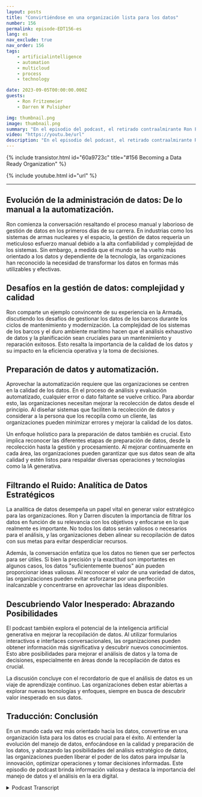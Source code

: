 ```yaml
---
layout: posts
title: "Convirtiéndose en una organización lista para los datos"
number: 156
permalink: episode-EDT156-es
lang: es
nav_exclude: true
nav_order: 156
tags:
    - artificialintelligence
    - automation
    - multicloud
    - process
    - technology

date: 2023-09-05T00:00:00.000Z
guests:
    - Ron Fritzemeier
    - Darren W Pulsipher

img: thumbnail.png
image: thumbnail.png
summary: "En el episodio del podcast, el retirado contraalmirante Ron Fritzmeier se une al anfitrión Darren Pulsipher para discutir la importancia de la gestión de datos en el contexto de la inteligencia artificial generativa (IA). Con formación en ingeniería eléctrica y amplia experiencia en el campo de la ciberseguridad, Ron brinda ideas valiosas sobre el campo evolutivo de la gestión de datos y su papel crucial en el éxito organizacional en la era digital."
video: "https://youtu.be/url"
description: "En el episodio del podcast, el retirado contraalmirante Ron Fritzmeier se une al anfitrión Darren Pulsipher para discutir la importancia de la gestión de datos en el contexto de la inteligencia artificial generativa (IA). Con formación en ingeniería eléctrica y amplia experiencia en el campo de la ciberseguridad, Ron brinda ideas valiosas sobre el campo evolutivo de la gestión de datos y su papel crucial en el éxito organizacional en la era digital."
---
```


<div>
{% include transistor.html id="60a9723c" title="#156 Becoming a Data Ready Organization" %}

{% include youtube.html id="url" %}
</div>

---

## Evolución de la administración de datos: De lo manual a la automatización.

Ron comienza la conversación resaltando el proceso manual y laborioso de gestión de datos en los primeros días de su carrera. En industrias como los sistemas de armas nucleares y el espacio, la gestión de datos requería un meticuloso esfuerzo manual debido a la alta confiabilidad y complejidad de los sistemas. Sin embargo, a medida que el mundo se ha vuelto más orientado a los datos y dependiente de la tecnología, las organizaciones han reconocido la necesidad de transformar los datos en formas más utilizables y efectivas.

## Desafíos en la gestión de datos: complejidad y calidad

Ron comparte un ejemplo convincente de su experiencia en la Armada, discutiendo los desafíos de gestionar los datos de los barcos durante los ciclos de mantenimiento y modernización. La complejidad de los sistemas de los barcos y el duro ambiente marítimo hacen que el análisis exhaustivo de datos y la planificación sean cruciales para un mantenimiento y reparación exitosos. Esto resalta la importancia de la calidad de los datos y su impacto en la eficiencia operativa y la toma de decisiones.

## Preparación de datos y automatización.

Aprovechar la automatización requiere que las organizaciones se centren en la calidad de los datos. En el proceso de análisis y evaluación automatizado, cualquier error o dato faltante se vuelve crítico. Para abordar esto, las organizaciones necesitan mejorar la recolección de datos desde el principio. Al diseñar sistemas que faciliten la recolección de datos y considerar a la persona que los recopila como un cliente, las organizaciones pueden minimizar errores y mejorar la calidad de los datos.

Un enfoque holístico para la preparación de datos también es crucial. Esto implica reconocer las diferentes etapas de preparación de datos, desde la recolección hasta la gestión y procesamiento. Al mejorar continuamente en cada área, las organizaciones pueden garantizar que sus datos sean de alta calidad y estén listos para respaldar diversas operaciones y tecnologías como la IA generativa.

## Filtrando el Ruido: Analítica de Datos Estratégicos

La analítica de datos desempeña un papel vital en generar valor estratégico para las organizaciones. Ron y Darren discuten la importancia de filtrar los datos en función de su relevancia con los objetivos y enfocarse en lo que realmente es importante. No todos los datos serán valiosos o necesarios para el análisis, y las organizaciones deben alinear su recopilación de datos con sus metas para evitar desperdiciar recursos.

Además, la conversación enfatiza que los datos no tienen que ser perfectos para ser útiles. Si bien la precisión y la exactitud son importantes en algunos casos, los datos "suficientemente buenos" aún pueden proporcionar ideas valiosas. Al reconocer el valor de una variedad de datos, las organizaciones pueden evitar esforzarse por una perfección inalcanzable y concentrarse en aprovechar las ideas disponibles.

## Descubriendo Valor Inesperado: Abrazando Posibilidades

El podcast también explora el potencial de la inteligencia artificial generativa en mejorar la recopilación de datos. Al utilizar formularios interactivos e interfaces conversacionales, las organizaciones pueden obtener información más significativa y descubrir nuevos conocimientos. Esto abre posibilidades para mejorar el análisis de datos y la toma de decisiones, especialmente en áreas donde la recopilación de datos es crucial.

La discusión concluye con el recordatorio de que el análisis de datos es un viaje de aprendizaje continuo. Las organizaciones deben estar abiertas a explorar nuevas tecnologías y enfoques, siempre en busca de descubrir valor inesperado en sus datos.

## Traducción: Conclusión

En un mundo cada vez más orientado hacia los datos, convertirse en una organización lista para los datos es crucial para el éxito. Al entender la evolución del manejo de datos, enfocándose en la calidad y preparación de los datos, y abrazando las posibilidades del análisis estratégico de datos, las organizaciones pueden liberar el poder de los datos para impulsar la innovación, optimizar operaciones y tomar decisiones informadas. Este episodio de podcast brinda información valiosa y destaca la importancia del manejo de datos y el análisis en la era digital.



<details>
<summary> Podcast Transcript </summary>

<p></p>

</details>
